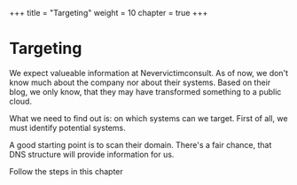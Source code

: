 +++
title = "Targeting"
weight = 10
chapter = true
+++

# Targeting

We expect valueable information at Nevervictimconsult.
As of now, we don't know much about the company nor about their systems.
Based on their blog, we only know, that they may have transformed something to a public cloud.

What we need to find out is: on which systems can we target.
First of all, we must identify potential systems.

A good starting point is to scan their domain.
There's a fair chance, that DNS structure will provide information for us.

Follow the steps in this chapter